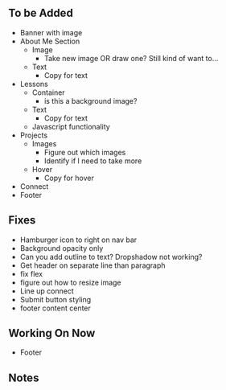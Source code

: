## To be Added
- Banner with image
- About Me Section 
  - Image
    - Take new image OR draw one? Still kind of want to...
  - Text
    - Copy for text
- Lessons
  - Container
    - is this a background image?
  - Text
    - Copy for text
  - Javascript functionality
- Projects
  - Images
    - Figure out which images
    - Identify if I need to take more
  - Hover
    - Copy for hover
- Connect
- Footer

## Fixes
-  Hamburger icon to right on nav bar
- Background opacity only
- Can you add outline to text? Dropshadow not working?
- Get header on separate line than paragraph
- fix flex 
- figure out how to resize image
- Line up connect
- Submit button styling
- footer content center

## Working On Now
- Footer

## Notes
